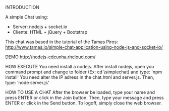 INTRODUCTION

A simple Chat using:
- Server: nodejs + socket.io 
- Cliente: HTML + jQuery + Bootstrap 

This chat was based in the tutorial of the Tamas Piros:
http://www.tamas.io/simple-chat-application-using-node-js-and-socket-io/

DEMO
http://nodejs-cdcunha.rhcloud.com/

HOW EXECUTE
You need install a nodejs.
After install nodejs, open you command prompt and change to folder (Ex: cd \simplechat) and type: 'npm install'
You need alter the IP adress in the chat.html and server.js.
Then, type: 'node server.js'
   

HOW TO USE A CHAT
After the browser be loaded, type your name and press ENTER or click in the Join button.
Then, type your message and press ENTER or click in the Send button.
To logoff, simply close the web browser.
